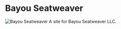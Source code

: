 # Bayou Seatweaver
![Bayou Seatweaver](https://user-images.githubusercontent.com/33911508/77388722-de2bfe80-6d5e-11ea-806c-9ef91fa2029c.png)
A site for Bayou Seatweaver LLC.


